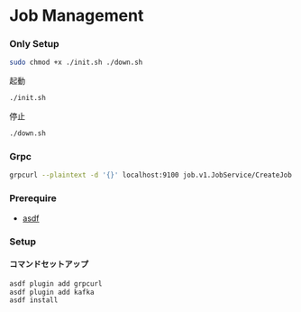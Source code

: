 # Job Management

### Only Setup
``` sh
sudo chmod +x ./init.sh ./down.sh 
```

起動
``` sh
./init.sh
```

停止
``` sh
./down.sh
```

### Grpc

``` sh
grpcurl --plaintext -d '{}' localhost:9100 job.v1.JobService/CreateJob
```

### Prerequire
- [asdf](./setup_asdf.md)

### Setup
#### コマンドセットアップ
``` sh
asdf plugin add grpcurl
asdf plugin add kafka
asdf install
```

